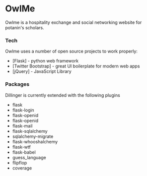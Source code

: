 # OwlMe

Owlme is a hospitality exchange and social networking website for potanin's scholars.

### Tech

Owlme uses a number of open source projects to work properly:

* [Flask] - python web framework
* [Twitter Bootstrap] - great UI boilerplate for modern web apps
* [jQuery] - JavaScript Library

### Packages

Dillinger is currently extended with the following plugins

* flask
* flask-login
* flask-openid
* flask-openid
* flask-mail
* flask-sqlalchemy
* sqlalchemy-migrate
* flask-whooshalchemy
* flask-wtf
* flask-babel
* guess_language
* flipflop
* coverage